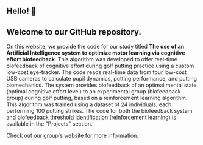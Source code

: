 ## Hello! 👋 
## Welcome to our GitHub repository.

On this website, we provide the code for our study titled **The use of an Artificial Intelligence system to optimize motor learning via cognitive effort biofeedback**. This algorithm was developed to offer real-time biofeedback of cognitive effort during golf putting practice using a custom low-cost eye-tracker. The code reads real-time data from four low-cost USB cameras to calculate pupil dynamics, putting performance, and putting biomechanics. The system provides biofeedback of an optimal mental state (optimal cognitive effort level) to an experimental group (biofeedback group) during golf putting, based on a reinforcement learning algorithm. This algorithm was trained using a dataset of 24 individuals, each performing 100 putting strikes. The code for both the biofeedback system and biofeedback threshold identification (reinforcement learning) is available in the "Projects" section.

Check out our group's [website](http://www.nneurom.com/) for more information.
